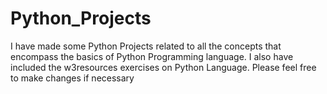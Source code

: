 # Python_Projects
I have made some Python Projects related to all the concepts that encompass the basics of Python Programming language. I also have included the w3resources exercises on Python Language. Please feel free to make changes if necessary
